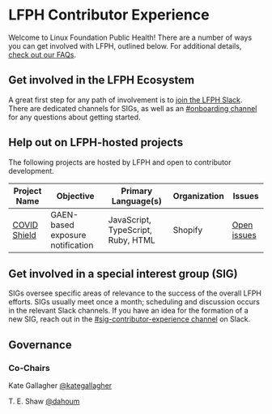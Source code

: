# LFPH Contributor Experience
Welcome to Linux Foundation Public Health! There are a number of ways you can get involved with LFPH, outlined below. For additional details, [check out our FAQs](https://github.com/lfph/sig-contributor-experience/blob/master/FAQ.md).

## Get involved in the LFPH Ecosystem
A great first step for any path of involvement is to [join the LFPH Slack](https://slack.lfph.io). There are dedicated channels for SIGs, as well as an [#onboarding channel](https://lfpublichealth.slack.com/messages/onboarding) for any  questions about getting started.

## Help out on LFPH-hosted projects
The following projects are hosted by LFPH and open to contributor development.

Project Name | Objective | Primary Language(s) | Organization | Issues
-------------|-----------|---------------------|--------------|--------
[COVID Shield](https://github.com/CovidShield/mobile) | GAEN-based exposure notification | JavaScript, TypeScript, Ruby, HTML | Shopify | [Open issues](https://github.com/CovidShield/mobile/issues?q=is%3Aissue+is%3Aopen+label%3A%22help+wanted%22)

## Get involved in a special interest group (SIG)
SIGs oversee specific areas of relevance to the success of the overall LFPH efforts. SIGs usually meet once a month; scheduling and discussion occurs in the relevant Slack channels. If you have an idea for the formation of a new SIG, reach out in the [#sig-contributor-experience channel](https://lfpublichealth.slack.com/messages/sig-contributor-experience) on Slack.

## Governance

### Co-Chairs

Kate Gallagher [@kategallagher](https://github.com/kategallagher) 

T. E. Shaw [@dahoum](https://github.com/dahoum)
